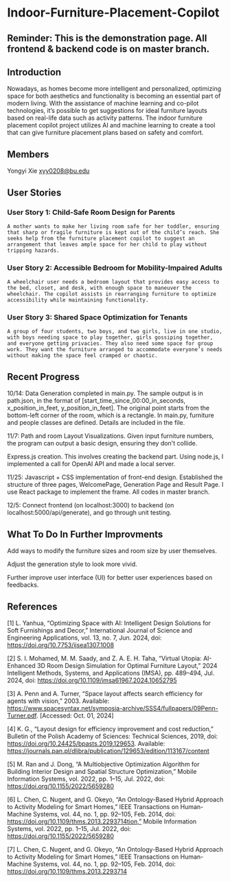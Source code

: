 # Indoor-Furniture-Placement-Copilot

## Reminder: This is the demonstration page. All frontend & backend code is on master branch.

## Introduction

Nowadays, as homes become more intelligent and personalized, optimizing space for both aesthetics and functionality is becoming an essential part of modern living. With the assistance of machine learning and co-pilot technologies, it’s possible to get suggestions for ideal furniture layouts based on real-life data such as activity patterns. The indoor furniture placement copilot project utilizes AI and machine learning to create a tool that can give furniture placement plans based on safety and comfort.

## Members

Yongyi Xie xyy0208@bu.edu

## User Stories
### User Story 1: Child-Safe Room Design for Parents
	A mother wants to make her living room safe for her toddler, ensuring that sharp or fragile furniture is kept out of the child’s reach. She seeks help from the furniture placement copilot to suggest an arrangement that leaves ample space for her child to play without tripping hazards.
### User Story 2: Accessible Bedroom for Mobility-Impaired Adults
	A wheelchair user needs a bedroom layout that provides easy access to the bed, closet, and desk, with enough space to maneuver the wheelchair. The copilot assists in rearranging furniture to optimize accessibility while maintaining functionality.
### User Story 3: Shared Space Optimization for Tenants
	A group of four students, two boys, and two girls, live in one studio, with boys needing space to play together, girls gossiping together, and everyone getting privacies. They also need some space for group work. They want the furniture arranged to accommodate everyone’s needs without making the space feel cramped or chaotic.
## Recent Progress
10/14: Data Generation completed in main.py. The sample output is in path.json, in the format of [start_time_since_00:00_in_seconds, x_position_in_feet, y_position_in_feet]. The original point starts from the bottom-left corner of the room, which is a rectangle.
In main.py, furniture and people classes are defined. Details are included in the file.

11/7: Path and room Layout Visualizations. Given input furniture numbers, the program can output a basic design, ensuring they don't collide.

Express.js creation. This involves creating the backend part. Using node.js, I implemented a call for OpenAI API and made a local server.

11/25: Javascript + CSS implementation of front-end design. Established the structure of three pages, WelcomePage, Generation Page and Result Page.
I use React package to implement the frame. All codes in master branch.

12/5: Connect frontend (on localhost:3000) to backend (on localhost:5000/api/generate), and go through unit testing.

## What To Do In Further Improvments
Add ways to modify the furniture sizes and room size by user themselves.

Adjust the generation style to look more vivid.

Further improve user interface (UI) for better user experiences based on feedbacks.

## References
[1] L. Yanhua, “Optimizing Space with AI: Intelligent Design Solutions for Soft Furnishings and Decor,” International Journal of Science and Engineering Applications, vol. 13, no. 7, Jun. 2024, doi: https://doi.org/10.7753/ijsea1307.1008

[2] S. I. Mohamed, M. M. Saady, and Z. A. E. H. Taha, “Virtual Utopia: AI-Enhanced 3D Room Design Simulation for Optimal Furniture Layout,” 2024 Intelligent Methods, Systems, and Applications (IMSA), pp. 489–494, Jul. 2024, doi: https://doi.org/10.1109/imsa61967.2024.10652795

[3] A. Penn and A. Turner, “Space layout affects search efficiency for agents with vision,” 2003. Available: https://www.spacesyntax.net/symposia-archive/SSS4/fullpapers/09Penn-Turner.pdf. [Accessed: Oct. 01, 2024]

[4] K. G., “Layout design for efficiency improvement and cost reduction,” Bulletin of the Polish Academy of Sciences: Technical Sciences, 2019, doi: https://doi.org/10.24425/bpasts.2019.129653. Available: https://journals.pan.pl/dlibra/publication/129653/edition/113167/content

[5] M. Ran and J. Dong, “A Multiobjective Optimization Algorithm for Building Interior Design and Spatial Structure Optimization,” Mobile Information Systems, 	vol. 2022, pp. 1–15, Jul. 2022, doi: https://doi.org/10.1155/2022/5659280

[6] L. Chen, C. Nugent, and G. Okeyo, “An Ontology-Based Hybrid Approach to Activity Modeling for Smart Homes,” IEEE Transactions on Human-Machine Systems, vol. 44, no. 1, pp. 92–105, Feb. 2014, doi: 	https://doi.org/10.1109/thms.2013.2293714tion,” Mobile Information Systems, 	vol. 2022, pp. 1–15, Jul. 2022, doi: https://doi.org/10.1155/2022/5659280

[7] L. Chen, C. Nugent, and G. Okeyo, “An Ontology-Based Hybrid Approach to Activity Modeling for Smart Homes,” IEEE Transactions on Human-Machine Systems, vol. 44, no. 1, pp. 92–105, Feb. 2014, doi: 	https://doi.org/10.1109/thms.2013.2293714
